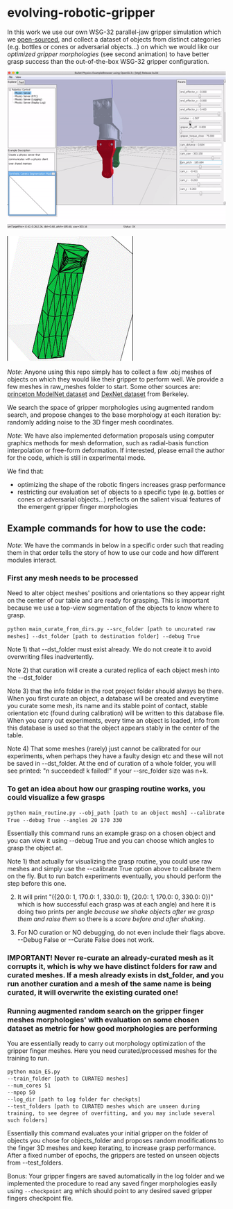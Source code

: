 # evolving-robotic-gripper

In this work we use our own WSG-32 parallel-jaw gripper simulation which we [open-sourced](https://github.com/jaks19/parallel_gripper_simulation_pybullet), and collect a dataset of objects from distinct categories (e.g. bottles or cones or adversarial objects...)  on which we would like our *optimized gripper morphologies* (see second animation) to have better grasp success than the out-of-the-box WSG-32 gripper configuration.

![GUI wrapper preview](https://github.com/jaks19/evolving-robotic-gripper/blob/master/gifs/gif_sim.gif)

![GUI wrapper preview](https://github.com/jaks19/evolving-robotic-gripper/blob/master/gifs/gif_optimizing.gif)

*Note*: Anyone using this repo simply has to collect a few .obj meshes of objects on which they would like their gripper to perform well. We provide a few meshes in raw_meshes folder to start.
Some other sources are: [princeton ModelNet dataset](https://modelnet.cs.princeton.edu/) and [DexNet dataset](https://berkeley.app.box.com/s/6mnb2bzi5zfa7qpwyn7uq5atb7vbztng_) from Berkeley.

We search the space of gripper morphologies using augmented random search, and propose changes to the base morphology at each iteration by: randomly adding noise to the 3D finger mesh coordinates. 

*Note*: We have also implemented deformation proposals using computer graphics methods for mesh deformation, such as radial-basis function interpolation or free-form deformation. If interested, please email the author for the code, which is still in experimental mode.

We find that: 
* optimizing the shape of the robotic fingers increases grasp performance
* restricting our evaluation set of objects to a specific type (e.g. bottles or cones or adversarial objects...) reflects on the salient visual features of the emergent gripper finger morphologies

## Example commands for how to use the code:
*Note*: We have the commands in below in a specific order such that reading them in that order tells the story of how to use our code and how different modules interact.

### First any mesh needs to be processed
Need to alter object meshes' positions and orientations so they appear right on the center of our table and are ready for grasping. This is important because we use a top-view segmentation of the objects to know where to grasp.

```python main_curate_from_dirs.py --src_folder [path to uncurated raw meshes] --dst_folder [path to destination folder] --debug True```

Note 1) that --dst_folder must exist already. We do not create it to avoid overwriting files inadvertently.

Note 2) that curation will create a curated replica of each object mesh into the --dst_folder

Note 3) that the info folder in the root project folder should always be there. When you first curate an object, a database will be created and everytime you curate some mesh, its name and its stable point of contact, stable orientation etc (found during calibration) will be written to this database file. When you carry out experiments, every time an object is loaded, info from this database is used so that the object appears stably in the center of the table.

Note 4) That some meshes (rarely) just cannot be calibrated for our experiments, when perhaps they have a faulty design etc and these will not be saved in --dst_folder. At the end of curation of a whole folder, you will see printed: "n succeeded! k failed!" if your --src_folder size was n+k.


### To get an idea about how our grasping routine works, you could visualize a few grasps
```python main_routine.py --obj_path [path to an object mesh] --calibrate True --debug True --angles 20 170 330```

Essentially this command runs an example grasp on a chosen object and you can view it using --debug True and you can choose which angles to grasp the object at.

Note 1) that actually for visualizing the grasp routine, you could use raw meshes and simply use the --calibrate True option above to calibrate them on the fly. But to run batch experiments eventually, you should perform the step before this one.

2) It will print "({20.0: 1, 170.0: 1, 330.0: 1}, {20.0: 1, 170.0: 0, 330.0: 0})" which is how successful each grasp was at each angle) and here it is doing two prints per angle *because we shake objects after we grasp them and raise them* so there is a *score before and after shaking*.

3) For NO curation or NO debugging, do not even include their flags above. --Debug False or --Curate False does not work.

### IMPORTANT! Never re-curate an already-curated mesh as it corrupts it, which is why we have distinct folders for raw and curated meshes. If a mesh already exists in dst_folder, and you run another curation and a mesh of the same name is being curated, it will overwrite the existing curated one!

### Running augmented random search on the gripper finger meshes morphologies' with evaluation on some chosen dataset as metric for how good morphologies are performing

You are essentially ready to carry out morphology optimization of the gripper finger meshes. Here you need curated/processed meshes for the training to run.

```
python main_ES.py 
--train_folder [path to CURATED meshes] 
--num_cores 51 
--npop 50 
--log_dir [path to log folder for checkpts] 
--test_folders [path to CURATED meshes which are unseen during training, to see degree of overfitting, and you may include several such folders]
```

Essentially this command evaluates your initial gripper on the folder of objects you chose for objects_folder and proposes random modifications to the finger 3D meshes and keep iterating, to increase grasp performance. After a fixed number of epochs, the grippers are tested on unseen objects from --test_folders. 

Bonus: Your gripper fingers are saved automatically in the log folder and we implemented the procedure to read any saved finger morphologies easily using `--checkpoint` arg which should point to any desired saved gripper fingers checkpoint file.
